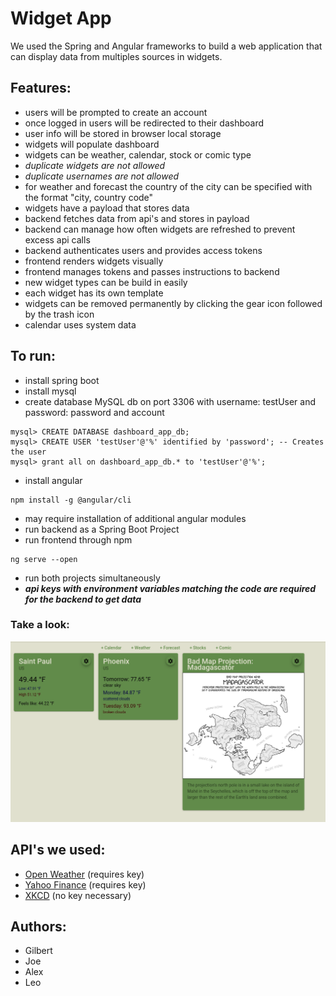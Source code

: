 # Widget App
We used the Spring and Angular frameworks to build a web application that can display data from multiples sources in widgets.

## Features:
- users will be prompted to create an account
- once logged in users will be redirected to their dashboard
- user info will be stored in browser local storage
- widgets will populate dashboard
- widgets can be weather, calendar, stock or comic type
- *duplicate widgets are not allowed*
- *duplicate usernames are not allowed*
- for weather and forecast the country of the city can be specified with the format "city, country code"
- widgets have a payload that stores data
- backend fetches data from api's and stores in payload
- backend can manage how often widgets are refreshed to prevent excess api calls
- backend authenticates users and provides access tokens
- frontend renders widgets visually
- frontend manages tokens and passes instructions to backend
- new widget types can be build in easily  
- each widget has its own template
- widgets can be removed permanently by clicking the gear icon followed by the trash icon
- calendar uses system data

## To run:
- install spring boot
- install mysql
- create database MySQL db on port 3306 with username: testUser and password: password and account 
```
mysql> CREATE DATABASE dashboard_app_db;
mysql> CREATE USER 'testUser'@'%' identified by 'password'; -- Creates the user
mysql> grant all on dashboard_app_db.* to 'testUser'@'%';
```
- install angular
```
npm install -g @angular/cli
``` 
- may require installation of additional angular modules
- run backend as a Spring Boot Project
- run frontend through npm
```
ng serve --open
``` 
- run both projects simultaneously
- ***api keys with environment variables matching the code are required for the backend to get data***

### Take a look:
![Demo!](/frontend/499/src/assets/img/demo.png "demo")

## API's we used:
- [Open Weather](https://openweathermap.org/api) (requires key)
- [Yahoo Finance](https://www.yahoofinanceapi.com/) (requires key)
- [XKCD](https://xkcd.com/json.html) (no key necessary)
    
## Authors:
- Gilbert
- Joe
- Alex
- Leo
